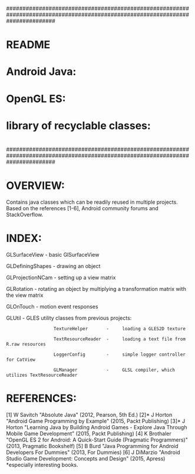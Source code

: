 ###############################################################################################################################
# README
# Android Java:
# OpenGL ES:
# library of recyclable classes:
#
###############################################################################################################################
#

# OVERVIEW:
Contains java classes which can be readily reused in multiple projects. Based on the references [1-6], Android community forums and StackOverflow.

# INDEX:
GLSurfaceView     -   basic GlSurfaceView

GLDefiningShapes  -   drawing an object

GLProjectionNCam  -   setting up a view matrix

GLRotation        -   rotating an object by multiplying a transformation matrix with the view matrix

GLOnTouch         -   motion event responses

GLUtil            -   GLES utility classes from previous projects:

                      TextureHelper       -     loading a GLES2D texture
                      
                      TextResourceReader  -     loading a text file from R.raw resources
                      
                      LoggerConfig        -     simple logger controller for CatView
                      
                      GLManager           -     GLSL compiler, which utilizes TextResourceReader
                      

# REFERENCES:
[1] W Savitch "Absolute Java" (2012, Pearson, 5th Ed.)
[2]* J Horton "Android Game Programming by Example" (2015, Packt Publishing)
[3]* J Horton "Learning Java by Building Android Games - Explore Java Through Mobile Game Development" (2015, Packt Publishing)
[4] K Brothaler "OpenGL ES 2 for Android: A Quick-Start Guide (Pragmatic Programmers)" (2013, Pragmatic Bookshelf)
[5] B Burd "Java Programming for Android Developers For Dummies" (2013, For Dummies)
[6] J DiMarzio "Android Studio Game Development: Concepts and Design" (2015, Apress)
*especially interesting books.
